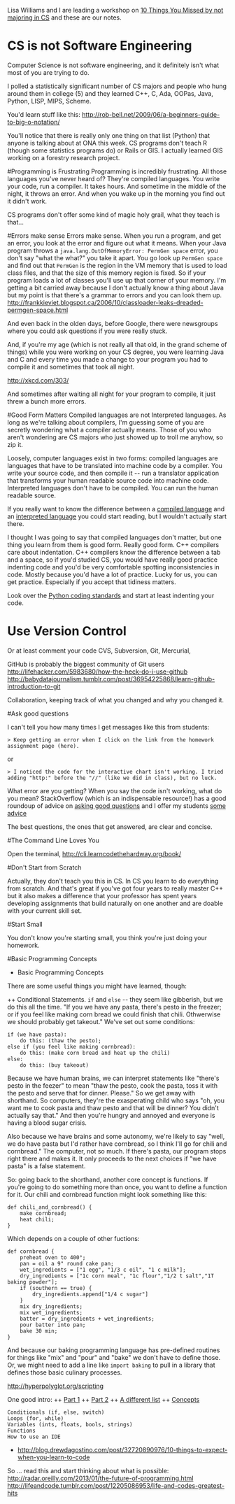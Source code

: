 Lisa Williams and I are leading a workshop on [10 Things You Missed by not majoring in CS](http://ona13.journalists.org/sessions/10-things-you-missed-in-cs-school/) and these are our notes. 

# CS is not Software Engineering
Computer Science is not software engineering, and it definitely isn't what most of you are trying to do. 

I polled a statistically significant number of CS majors and people who hung around them in college (5) and they learned C++, C, Ada, OOPas, Java, Python, LISP, MIPS, Scheme.

You'd learn stuff like this:
http://rob-bell.net/2009/06/a-beginners-guide-to-big-o-notation/

You'll notice that there is really only one thing on that list (Python) that anyone is talking about at ONA this week. CS programs don't teach R (though some statistics programs do) or Rails or GIS. I actually learned GIS working on a forestry research project. 

#Programming is Frustrating
Programming is incredibly frustrating. All those languages you've never heard of? They're compiled languages. You write your code, run a compiler. It takes hours. And sometime in the middle of the night, it throws an error. And when you wake up in the morning you find out it didn't work. 

CS programs don't offer some kind of magic holy grail, what they teach is that...

#Errors make sense
Errors make sense. When you run a program, and get an error, you look at the error and figure out what it means. When your Java program throws a 
`java.lang.OutOfMemoryError: PermGen space` error, you don't say "what the what?" you take it apart. You go look up `PermGen space` and find out that `PermGen` is the region in the VM memory that is used to load class files, and that the size of this memory region is fixed. So if your program loads a lot of classes you'll use up that corner of your memory. I'm getting a bit carried away because I don't actually know a thing about Java but my point is that there's a grammar to errors and you can look them up.  http://frankkieviet.blogspot.ca/2006/10/classloader-leaks-dreaded-permgen-space.html

And even back in the olden days, before Google, there were newsgroups where you could ask questions if you were really stuck. 

And, if you're my age (which is not really all that old, in the grand scheme of things) while you were working on your CS degree, you were learning Java and C and every time you made a change to your program you had to compile it and sometimes that took all night. 

http://xkcd.com/303/ 

And sometimes after waiting all night for your program to compile, it just threw a bunch more errors.

#Good Form Matters
Compiled languages are not Interpreted languages. As long as we're talking about compilers, I'm guessing some of you are secretly wondering what a compiler actually means. Those of you who aren't wondering are CS majors who just showed up to troll me anyhow, so zip it. 

Loosely, computer languages exist in two forms: compiled languages are languages that have to be translated into machine code by a compiler. You write your source code, and then compile it -- run a translator application that transforms your human readable source code into machine code. Interpreted languages don't have to be compiled. You can run the human readable source. 

If you really want to know the difference between a [compiled language](http://en.wikipedia.org/wiki/Compiled_language) and an [interpreted language](http://en.wikipedia.org/wiki/Interpreted_language) you could start reading, but I wouldn't actually start there. 

I thought I was going to say that compiled languages don't matter, but one thing you learn from them is good form. Really good form. C++ compilers care about indentation. C++ compilers know the difference between a tab and a space, so if you'd studied CS, you would have really good practice indenting code and you'd be very comfortable spotting inconsistencies in code. Mostly because you'd have a lot of practice. Lucky for us, you can get practice. Especially if you accept that tidiness matters. 

Look over the [Python coding standards](http://www.python.org/dev/peps/pep-0008/#indentation) and start at least indenting your code.  

# Use Version Control
Or at least comment your code
CVS, Subversion, Git, Mercurial, 

GitHub is probably the biggest community of Git users 
http://lifehacker.com/5983680/how-the-heck-do-i-use-github
http://babydatajournalism.tumblr.com/post/36954225868/learn-github-introduction-to-git

Collaboration, keeping track of what you changed and why you changed it. 

#Ask good questions

I can't tell you how many times I get messages like this from students: 

	> Keep getting an error when I click on the link from the homework assignment page (here).

or
	
	> I noticed the code for the interactive chart isn't working. I tried adding "http:" before the "//" (like we did in class), but no luck.

What error are you getting? When you say the code isn't working, what do you mean? StackOverflow (which is an indispensable resource!) has a good roundoup of advice on [asking good questions](http://stackoverflow.com/questions/how-to-ask) and I offer my students [some advice](http://datadrivenjournalism.fall.2013.journalism.cuny.edu/good-questions/)

The best questions, the ones that get answered, are clear and concise.

#The Command Line Loves You

Open the terminal,
 http://cli.learncodethehardway.org/book/

#Don't Start from Scratch

Actually, they don't teach you this in CS. In CS you learn to do everything from scratch. And that's great if you've got four years to really master C++ but it also makes a difference that your professor has spent years developing assignments that build naturally on one another and are doable with your current skill set. 

#Start Small

You don't know you're starting small, you think you're just doing your homework. 

#Basic Programming Concepts

+ Basic Programming Concepts 

There are some useful things you might have learned, though: 

++ Conditional Statements. `if` and `else` -- they seem like gibberish, but we do this all the time. "If you we have any pasta, there's pesto in the freezer; or if you feel like making corn bread we could finish that chili. Othwerwise we should probably get takeout." We've set out some conditions:

	if (we have pasta):
		do this: (thaw the pesto);
	else if (you feel like making cornbread):
		do this: (make corn bread and heat up the chili)
	else:
		do this: (buy takeout)

Because we have human brains, we can interpret statements like "there's pesto in the feezer" to mean "thaw the pesto, cook the pasta, toss it with the pesto and serve that for dinner. Please." So we get away with shorthand. So computers, they're the exasperating child who says "oh, you want me to cook pasta and thaw pesto and that will be dinner? You didn't actually say that." And then you're hungry and annoyed and everyone is having a blood sugar crisis. 

Also because we have brains and some autonomy, we're likely to say "well, we do have pasta but I'd rather have cornbread, so I think I'll go for chili and cornbread." The computer, not so much. If there's pasta, our program stops right there and makes it. It only proceeds to the next choices if "we have pasta" is a false statement.

So: going back to the shorthand, another core concept is functions. If you're going to do something more than once, you want to define a function for it. Our chili and cornbread function might look something like this:

	def chili_and_cornbread() {
		make cornbread;
		heat chili;
	}

Which depends on a couple of other fuctions:

	def cornbread {
		preheat oven to 400°;
		pan = oil a 9" round cake pan;
		wet_ingredients = ["1 egg", "1/3 c oil", "1 c milk"];
		dry_ingredients = ["1c corn meal", "1c flour","1/2 t salt","1T baking powder"];
		if (southern == true) {
			dry_ingredients.append["1/4 c sugar"]
		}
		mix dry_ingredients;
		mix wet_ingredients;
		batter = dry_ingredients + wet_ingredients;
		pour batter into pan;
		bake 30 min;
	}

And because our baking programming language has pre-defined routines for things like "mix" and "pour" and "bake" we don't have to define those. Or, we might need to add a line like `import baking` to pull in a library that defines those basic culinary processes. 
		

http://hyperpolyglot.org/scripting





One good intro: 
++ [Part 1](http://computationaltheory.tumblr.com/post/39873698957/the-building-blocks-of-code)
++ [Part 2](http://computationaltheory.tumblr.com/post/40052373796/the-building-blocks-of-code-part-2)
++ [A different list](http://www.gamasutra.com/blogs/AlexRose/20121120/181941/Making_Games_with_No_Previous_Experience__Part_1_Code.php)
++ [Concepts](http://holowczak.com/programming-concepts-tutorial-programmers/)

    Conditionals (if, else, switch)
    Loops (for, while)
    Variables (ints, floats, bools, strings)
    Functions
    How to use an IDE
    



+ http://blog.drewdagostino.com/post/32720890976/10-things-to-expect-when-you-learn-to-code


So ... read this and start thinking about what is possible:
http://radar.oreilly.com/2013/01/the-future-of-programming.html
http://lifeandcode.tumblr.com/post/12205086953/life-and-codes-greatest-hits

